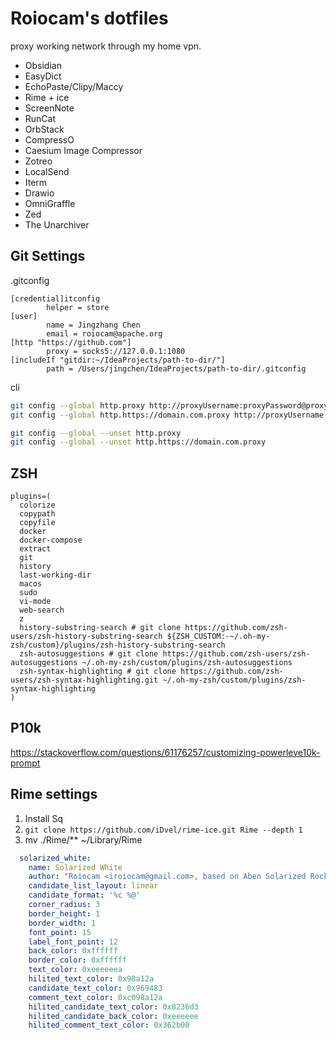 # Roiocam's dotfiles
proxy working network through my home vpn.


- Obsidian
- EasyDict
- EchoPaste/Clipy/Maccy
- Rime + ice
- ScreenNote
- RunCat
- OrbStack
- CompressO
- Caesium Image Compressor
- Zotreo
- LocalSend
- Iterm
- Drawio
- OmniGraffle
- Zed
- The Unarchiver

## Git Settings

.gitconfig
```
[credential]itconfig 
        helper = store
[user]
        name = Jingzhang Chen 
        email = roiocam@apache.org
[http "https://github.com"]
        proxy = socks5://127.0.0.1:1080
[includeIf "gitdir:~/IdeaProjects/path-to-dir/"]
        path = /Users/jingchen/IdeaProjects/path-to-dir/.gitconfig

```

cli

```bash
git config --global http.proxy http://proxyUsername:proxyPassword@proxy.server.com:port
git config --global http.https://domain.com.proxy http://proxyUsername:proxyPassword@proxy.server.com:port

git config --global --unset http.proxy
git config --global --unset http.https://domain.com.proxy

```

## ZSH

```
plugins=(
  colorize
  copypath
  copyfile
  docker
  docker-compose
  extract
  git
  history
  last-working-dir
  macos
  sudo
  vi-mode
  web-search
  z
  history-substring-search # git clone https://github.com/zsh-users/zsh-history-substring-search ${ZSH_CUSTOM:-~/.oh-my-zsh/custom}/plugins/zsh-history-substring-search
  zsh-autosuggestions # git clone https://github.com/zsh-users/zsh-autosuggestions ~/.oh-my-zsh/custom/plugins/zsh-autosuggestions
  zsh-syntax-highlighting # git clone https://github.com/zsh-users/zsh-syntax-highlighting.git ~/.oh-my-zsh/custom/plugins/zsh-syntax-highlighting
)

```


## P10k

https://stackoverflow.com/questions/61176257/customizing-powerleve10k-prompt


## Rime settings

1. Install Sq
2. `git clone https://github.com/iDvel/rime-ice.git Rime --depth 1`
3. mv ./Rime/** ~/Library/Rime


```yaml
  solarized_white:
    name: Solarized White
    author: "Roiocam <iroiocam@gmail.com>, based on Aben Solarized Rock scheme"
    candidate_list_layout: linear
    candidate_format: '%c %@'
    corner_radius: 3
    border_height: 1
    border_width: 1
    font_point: 15
    label_font_point: 12
    back_color: 0xffffff
    border_color: 0xffffff
    text_color: 0xeeeeeea
    hilited_text_color: 0x98a12a
    candidate_text_color: 0x969483
    comment_text_color: 0xc098a12a
    hilited_candidate_text_color: 0x8236d3
    hilited_candidate_back_color: 0xeeeeee
    hilited_comment_text_color: 0x362b00
```
